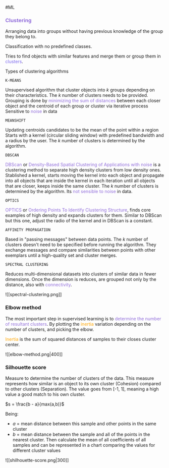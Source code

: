 #ML 


### <span style="color:MediumPurple;">Clustering</span>

Arranging data into groups without having previous knowledge of the group they belong to. 

Classification with no predefined classes.

Tries to find objects with similar features and merge them or group them in <span style="color:MediumSlateBlue;">clusters</span>. 

Types of clustering algorithms

`K-MEANS`

Unsupervised algorithm that cluster objects into $k$ groups depending on their characteristics. 
The $k$ number of clusters needs to be provided. 
Grouping is done by <span style="color:MediumPurple;">minimizing the sum of distances</span> between each closer object and the centroid of each group or cluster via iterative process
Sensitive to <span style="color:MediumPurple;">noise</span> in data

`MEANSHIFT`

Updating centroids candidates to be the mean of the point within a region
Starts with a kernel (circular sliding window) with predefined bandwidth and a radius by the user. 
The $k$ number of clusters is determined by the algorithm. 

`DBSCAN`

<span style="color:MediumPurple;">DBScan</span> or <span style="color:MediumPurple;">Density-Based Spatial Clustering of Applications with noise</span> is a clustering method to separate high density clusters from low density ones. 
Stablished a kernel, starts moving the kernel into each object and propagate into all objects that are inside the kernel in each iteration until all objects that are closer, keeps inside the same cluster. 
The $k$ number of clusters is determined by the algorithm. 
Its <span style="color:MediumPurple;">not sensible to noise</span> in data. 

`OPTICS`

<span style="color:MediumPurple;">OPTICS</span> or <span style="color:MediumPurple;">Ordering Points To Identify Clustering Structure</span>, finds core examples of high density and expands clusters for them. 
Similar to DBScan but this one, adjust the radio of the kernel and in DBScan is a constant. 

`AFFINITY PROPAGATION`

Based in "passing messages" between data points. 
The $k$ number of clusters doesn't need to be specified before running the algorithm. 
They exchange messages and compare similarities between points with other exemplars until a high-quality set and cluster merges. 

`SPECTRAL CLUSTERING`

Reduces multi-dimensional datasets into clusters of similar data in fewer dimensions. 
Once the dimension is reduces, are grouped not only by the distance, also with <span style="color:MediumPurple;">connectivity</span>. 

![[spectral-clustering.png]]
### Elbow method

The most important step in supervised learning is to <span style="color:MediumPurple;">determine the number of resultant clusters</span>. 
By plotting the <span style="color:orange;">inertia</span> variation depending on the number of clusters, and picking the elbow. 

<span style="color:orange;">Inertia</span> is the sum of squared distances of samples to their closes cluster center. 

![[elbow-method.png|400]]

### Silhouette score

Measure to determine the number of clusters of the data. 
This measure represents how similar is an object to its own cluster (Cohesion) compared to other clusters (Separation). The value goes from \[-1, 1\], meaning a high value a good match to his own cluster. 

$s = \frac{b - a}{max(a,b)}$

Being:  
* $a$ = mean distance between this sample and other points in the same cluster 
* $b$ = mean distance between the sample and all of the points in the nearest cluster. 
Then calculate the mean of all coefficients of all samples and can be represented in a chart comparing the values for different cluster values

![[shilhouette-score.png|300]]

